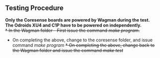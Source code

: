 <!--
waggle_topic=IGNORE
-->

## Testing Procedure
__Only the Coresense boards are powered by Wagman during the test.__</br>
__The Odroids XU4 and C1P have to be powered on independently.__</br>
~~*  In the Wagman folder - First issue the command *make program*.~~
*  On completing the above, change to the coresense folder, and issue command *make program*
~~*  On completing the above, change back to the Wagman folder and issue the command *make test*~~
